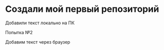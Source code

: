 # Создали мой первый репозиторий

Добавили текст локально на ПК

Попытка №2

Добавим текст через браузер
